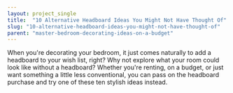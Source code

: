 ```yaml
---
layout: project_single
title:  "10 Alternative Headboard Ideas You Might Not Have Thought Of"
slug: "10-alternative-headboard-ideas-you-might-not-have-thought-of"
parent: "master-bedroom-decorating-ideas-on-a-budget"
---
```

When you're decorating your bedroom, it just comes naturally to add a headboard to your wish list, right? Why not explore what your room could look like without a headboard? Whether you're renting, on a budget, or just want something a little less conventional, you can pass on the headboard purchase and try one of these ten stylish ideas instead.